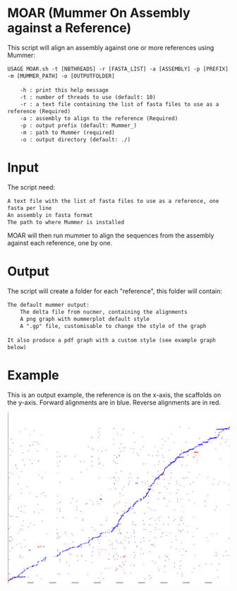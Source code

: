 # MOAR (Mummer On Assembly against a Reference)

This script will align an assembly against one or more references using Mummer:

```
USAGE MOAR.sh -t [NBTHREADS] -r [FASTA_LIST] -a [ASSEMBLY] -p [PREFIX] -m [MUMMER_PATH] -o [OUTPUTFOLDER]

	-h : print this help message
	-t : number of threads to use (default: 10)
	-r : a text file containing the list of fasta files to use as a reference (Required)
	-a : assembly to align to the reference (Required)
	-p : output prefix (default: Mummer_)
	-m : path to Mummer (required)
	-o : output directory (default: ./)
```

# Input

The script need:
```
A text file with the list of fasta files to use as a reference, one fasta per line
An assembly in fasta format
The path to where Mummer is installed
```

MOAR will then run mummer to align the sequences from the assembly against each reference, one by one.


# Output

The script will create a folder for each "reference", this folder will contain:
```
The default mummer output:
	The delta file from nucmer, containing the alignments
	A png graph with mummerplot default style
	A ".gp" file, customisable to change the style of the graph

It also produce a pdf graph with a custom style (see example graph below)
```

# Example 
This is an output example, the reference is on the x-axis, the scaffolds on the y-axis.
Forward alignments are in blue.
Reverse alignments are in red.

![alt text](https://raw.githubusercontent.com/MCorentin/MOAR/master/example.png)
